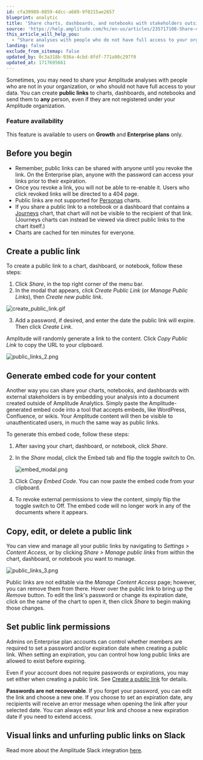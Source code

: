 ```yaml
---
id: cfa39989-0859-4dcc-a689-9f0215ae2657
blueprint: analytic
title: 'Share charts, dashboards, and notebooks with stakeholders outside your company'
source: 'https://help.amplitude.com/hc/en-us/articles/235717108-Share-charts-dashboards-and-notebooks-with-stakeholders-outside-your-company'
this_article_will_help_you:
  - "Share analyses with people who do not have full access to your organization's data"
landing: false
exclude_from_sitemap: false
updated_by: 0c3a318b-936a-4cbd-8fdf-771a90c297f0
updated_at: 1717695661
---
```

Sometimes, you may need to share your Amplitude analyses with people who are not in your organization, or who should not have full access to your data. You can create **public links** to charts, dashboards, and notebooks and send them to **any** person, even if they are not registered under your Amplitude organization.

### Feature availability

This feature is available to users on **Growth** and **Enterprise plans** only.

## Before you begin

* Remember, public links can be shared with anyone until you revoke the link. On the Enterprise plan, anyone with the password can access your links prior to their expiration.
* Once you revoke a link, you will not be able to re-enable it. Users who click revoked links will be directed to a 404 page.
* Public links are not supported for [Personas](/docs/analytics/charts/compass/compass-aha-moment) charts.
* If you share a public link to a notebook or a dashboard that contains a [Journeys](/docs/analytics/charts/journeys/journeys-understand-paths) chart, that chart will not be visible to the recipient of that link. (Journeys charts can instead be viewed via direct public links to the chart itself.)
* Charts are cached for ten minutes for everyone.

## Create a public link

To create a public link to a chart, dashboard, or notebook, follow these steps:

1. Click *Share*, in the top right corner of the menu bar.
2. In the modal that appears, click *Create Public Link* (or *Manage Public Links*), then *Create new public link*.

![create_public_link.gif](/docs/output/img/analytics/create_public_link.gif)

3. Add a password, if desired, and enter the date the public link will expire. Then click *Create Link*.

Amplitude will randomly generate a link to the content. Click *Copy Public Link* to copy the URL to your clipboard.

![public_links_2.png](/docs/output/img/analytics/public_links_2.png)

## Generate embed code for your content

Another way you can share your charts, notebooks, and dashboards with external stakeholders is by embedding your analysis into a document created outside of Amplitude Analytics. Simply paste the Amplitude-generated embed code into a tool that accepts embeds, like WordPress, Confluence, or wikis. Your Amplitude content will then be visible to unauthenticated users, in much the same way as public links.

To generate this embed code, follow these steps:

1. After saving your chart, dashboard, or notebook, click *Share*.
2. In the *Share* modal, click the Embed tab and flip the toggle switch to On.  
  
	![embed_modal.png](/output/img/analytics/embed_modal.png)

3. Click *Copy Embed Code*. You can now paste the embed code from your clipboard.
4. To revoke external permissions to view the content, simply flip the toggle switch to Off. The embed code will no longer work in any of the documents where it appears.

## Copy, edit, or delete a public link

You can view and manage all your public links by navigating to *Settings > Content Access,* or by clicking *Share > Manage public links* from within the chart, dashboard, or notebook you want to manage.

![public_links_3.png](/docs/output/img/analytics/public_links_3.png)

Public links are not editable via the *Manage Content Access* page; however, you can remove them from there. Hover over the public link to bring up the *Remove* button. To edit the link's password or change its expiration date, click on the name of the chart to open it, then click *Share* to begin making those changes.

## Set public link permissions

Admins on Enterprise plan accounts can control whether members are required to set a password and/or expiration date when creating a public link. When setting an expiration, you can control how long public links are allowed to exist before expiring. 

Even if your account does not require passwords or expirations, you may set either when creating a public link. See [Create a public link](#create-a-public-link) for details.

**Passwords are not recoverable**. If you forget your password, you can edit the link and choose a new one. If you choose to set an expiration date, any recipients will receive an error message when opening the link after your selected date. You can always edit your link and choose a new expiration date if you need to extend access.

## Visual links and unfurling public links on Slack

Read more about the Amplitude Slack integration [here](/analytics/integrate-slack).
